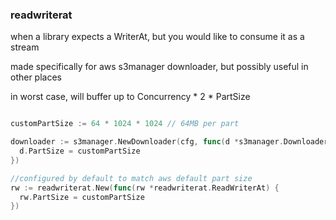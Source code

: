 ### readwriterat

when a library expects a WriterAt, but you would like to consume it as a stream

made specifically for aws s3manager downloader, but possibly useful in other places

in worst case, will buffer up to Concurrency * 2 * PartSize

```go

customPartSize := 64 * 1024 * 1024 // 64MB per part

downloader := s3manager.NewDownloader(cfg, func(d *s3manager.Downloader) {
  d.PartSize = customPartSize
})

//configured by default to match aws default part size
rw := readwriterat.New(func(rw *readwriterat.ReadWriterAt) {
  rw.PartSize = customPartSize
})

```
